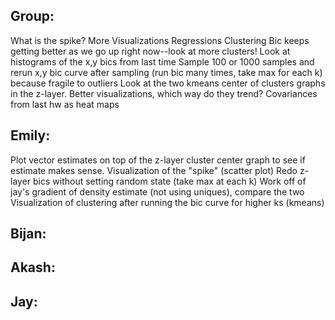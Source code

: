 ## Group:
  What is the spike? More Visualizations
                     Regressions 
                     Clustering
  Bic keeps getting better as we go up right now--look at more clusters!
  Look at histograms of the x,y bics from last time
  Sample 100 or 1000 samples and rerun x,y bic curve after sampling (run bic many times, take max for each k)
    because fragile to outliers
  Look at the two kmeans center of clusters graphs in the z-layer. Better visualizations, which way do they trend?
  Covariances from last hw as heat maps

## Emily:
  Plot vector estimates on top of the z-layer cluster center graph to see if estimate makes sense.
  Visualization of the "spike" (scatter plot)
  Redo z-layer bics without setting random state (take max at each k)
  Work off of jay's gradient of density estimate (not using uniques), compare the two
  Visualization of clustering after running the bic curve for higher ks (kmeans)

## Bijan:

## Akash:

## Jay:
